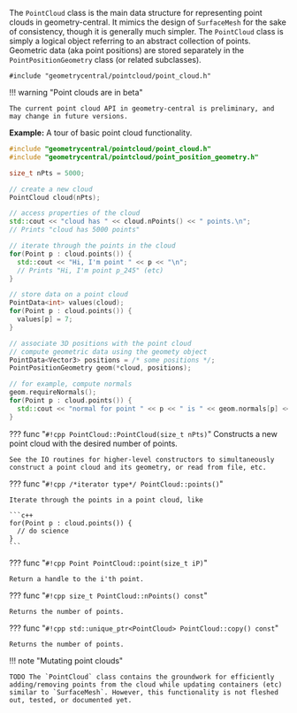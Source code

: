 The `PointCloud` class is the main data structure for representing point clouds in geometry-central. It mimics the design of `SurfaceMesh` for the sake of consistency, though it is generally much simpler. The `PointCloud` class is simply a logical object referring to an abstract collection of points.  Geometric data (aka point positions) are stored separately in the `PointPositionGeometry` class (or related subclasses).

```#include "geometrycentral/pointcloud/point_cloud.h"```

!!! warning "Point clouds are in beta"

    The current point cloud API in geometry-central is preliminary, and may change in future versions.


**Example:** A tour of basic point cloud functionality.
```c++
#include "geometrycentral/pointcloud/point_cloud.h"
#include "geometrycentral/pointcloud/point_position_geometry.h"

size_t nPts = 5000;

// create a new cloud
PointCloud cloud(nPts); 

// access properties of the cloud
std::cout << "cloud has " << cloud.nPoints() << " points.\n";
// Prints "cloud has 5000 points"

// iterate through the points in the cloud
for(Point p : cloud.points()) {
  std::cout << "Hi, I'm point " << p << "\n";
  // Prints "Hi, I'm point p_245" (etc)
}

// store data on a point cloud
PointData<int> values(cloud);
for(Point p : cloud.points()) {
  values[p] = 7;
}

// associate 3D positions with the point cloud
// compute geometric data using the geomety object
PointData<Vector3> positions = /* some positions */;
PointPositionGeometry geom(*cloud, positions);

// for example, compute normals
geom.requireNormals();
for(Point p : cloud.points()) {
  std::cout << "normal for point " << p << " is " << geom.normals[p] << "\n";
}
```


??? func "`#!cpp PointCloud::PointCloud(size_t nPts)`"
    Constructs a new point cloud with the desired number of points.

    See the IO routines for higher-level constructors to simultaneously construct a point cloud and its geometry, or read from file, etc.


??? func "`#!cpp /*iterator type*/ PointCloud::points()`"

    Iterate through the points in a point cloud, like

    ```c++
    for(Point p : cloud.points()) {
      // do science
    }
    ```

??? func "`#!cpp Point PointCloud::point(size_t iP)`"

    Return a handle to the i'th point.

??? func "`#!cpp size_t PointCloud::nPoints() const`"

    Returns the number of points. 

??? func "`#!cpp std::unique_ptr<PointCloud> PointCloud::copy() const`"

    Returns the number of points. 

!!! note "Mutating point clouds"

    TODO The `PointCloud` class contains the groundwork for efficiently adding/removing points from the cloud while updating containers (etc) similar to `SurfaceMesh`. However, this functionality is not fleshed out, tested, or documented yet.
